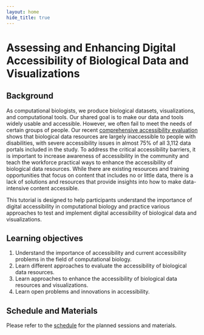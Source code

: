 ```yaml
---
layout: home
hide_title: true
---
```


# Assessing and Enhancing Digital Accessibility of Biological Data and Visualizations

## Background
As computational biologists, we produce biological datasets, visualizations, and computational tools. Our shared goal is to make our data and tools widely usable and accessible. However, we often fail to meet the needs of certain groups of people. Our recent [comprehensive accessibility evaluation](https://inscidar.org) shows that biological data resources are largely inaccessible to people with disabilities, with severe accessibility issues in almost 75% of all 3,112 data portals included in the study. To address the critical accessibility barriers, it is important to increase awareness of accessibility in the community and teach the workforce practical ways to enhance the accessibility of biological data resources. While there are existing resources and training opportunities that focus on content that includes no or little data, there is a lack of solutions and resources that provide insights into how to make data-intensive content accessible.

This tutorial is designed to help participants understand the importance of digital accessibility in computational biology and practice various approaches to test and implement digital accessibility of biological data and visualizations. 


## Learning objectives
1. Understand the importance of accessibility and current accessibility problems in the field of computational biology.
2. Learn different approaches to evaluate the accessibility of biological data resources.
3. Learn approaches to enhance the accessibility of biological data resources and visualizations.
4. Learn open problems and innovations in accessibility.

## Schedule and Materials
Please refer to the [schedule](/schedule) for the planned sessions and materials.

